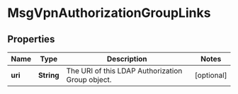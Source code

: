 
# MsgVpnAuthorizationGroupLinks

## Properties
Name | Type | Description | Notes
------------ | ------------- | ------------- | -------------
**uri** | **String** | The URI of this LDAP Authorization Group object. |  [optional]



